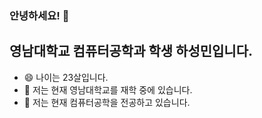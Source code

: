 ### 안녕하세요! 👋
## 영남대학교 컴퓨터공학과 학생 하성민입니다.
- 😄 나이는 23살입니다.
- 🔭 저는 현재 영남대학교를 재학 중에 있습니다.
- 🌱 저는 현재 컴퓨터공학을 전공하고 있습니다.

<!--
**Seongmin1223/Seongmin1223** is a ✨ _special_ ✨ repository because its `README.md` (this file) appears on your GitHub profile.

Here are some ideas to get you started:


- 🤔 I’m looking for help with ...
- 💬 Ask me about ...
- 📫 How to reach me: ...
- 😄 Pronouns: ...
- ⚡ Fun fact: ...
-->
